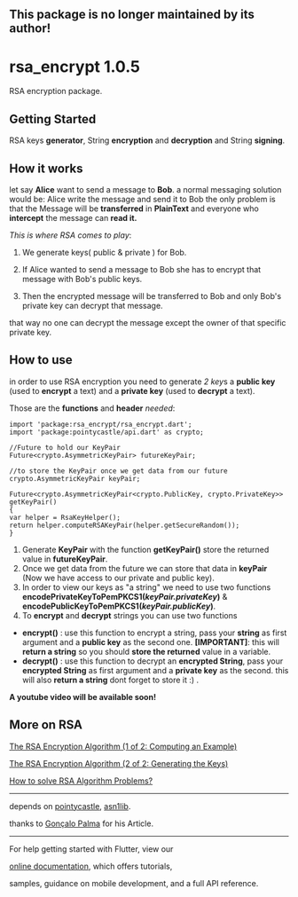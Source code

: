 ## This package is no longer maintained by its author! 
  

# rsa_encrypt 1.0.5

  

  

RSA encryption package.

  

  

## Getting Started

  

RSA keys **generator**, String **encryption** and **decryption** and String **signing**.

  

## How it works

  

let say **Alice** want to send a message to **Bob**. a normal messaging solution would be: Alice write the message and send it to Bob the only problem is that the Message will be **transferred** in **PlainText** and everyone who **intercept** the message can **read it.**

  

*This is where RSA comes to play*:

  

1. We generate keys( public & private ) for Bob.

2. If Alice wanted to send a message to Bob she has to encrypt that message with Bob's public keys.

3. Then the encrypted message will be transferred to Bob and only Bob's private key can decrypt that message.

  

that way no one can decrypt the message except the owner of that specific private key.

  

## How to use

  

in order to use RSA encryption you need to generate *2 key*s a **public key** (used to **encrypt** a text) and a **private key** (used to **decrypt** a text).

  Those are the **functions** and **header** *needed*: 
  

    import 'package:rsa_encrypt/rsa_encrypt.dart';
    import 'package:pointycastle/api.dart' as crypto;
    
    //Future to hold our KeyPair
	Future<crypto.AsymmetricKeyPair> futureKeyPair;
	
	//to store the KeyPair once we get data from our future
	crypto.AsymmetricKeyPair keyPair;
	
    Future<crypto.AsymmetricKeyPair<crypto.PublicKey, crypto.PrivateKey>> getKeyPair()
    {
    var helper = RsaKeyHelper();
    return helper.computeRSAKeyPair(helper.getSecureRandom());
    }

  

 1. Generate **KeyPair** with the function **getKeyPair()** store the returned value in **futureKeyPair**.
 2. Once we get data from the future we can store that data in **keyPair** (Now we have access to our private and public key).
 3. In order to view our keys as "a string" we need to use two functions **encodePrivateKeyToPemPKCS1(*keyPair.privateKey*)** & **encodePublicKeyToPemPKCS1(*keyPair.publicKey*)**.
 4. To **encrypt** and **decrypt** strings you can use two functions
 * **encrypt()** : use this function to encrypt a string, pass your **string** as first argument and a **public key** as the second one. **[IMPORTANT]**: this will **return a string** so you should **store the returned** value in a variable.
 * **decrypt()** : use this function to decrypt an **encrypted String**, pass your **encrypted String** as first argument and a **private key** as the second. this will also **return a string** dont forget to store it :) .

**A youtube video will be available soon!**

  

## More on RSA

[The RSA Encryption Algorithm (1 of 2: Computing an Example)](https://www.youtube.com/watch?v=4zahvcJ9glg)

[The RSA Encryption Algorithm (2 of 2: Generating the Keys)](https://www.youtube.com/watch?v=oOcTVTpUsPQ)

[How to solve RSA Algorithm Problems?](https://www.geeksforgeeks.org/how-to-solve-rsa-algorithm-problems/)

  

-----------------

depends on [pointycastle](https://pub.dev/packages/pointycastle), [asn1lib](https://pub.dev/packages/asn1lib).

thanks to [Gonçalo Palma](https://medium.com/flutter-community/asymmetric-key-generation-in-flutter-ad2b912f3309) for his Article.

  

------------------

For help getting started with Flutter, view our

  

[online documentation](https://flutter.dev/docs), which offers tutorials,

  

samples, guidance on mobile development, and a full API reference.
